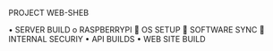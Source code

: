 PROJECT WEB-SHEB

•	SERVER BUILD
    o	RASPBERRYPI
        	OS SETUP
        	SOFTWARE SYNC
        	INTERNAL SECURIY
•	API BUILDS
•	WEB SITE BUILD

